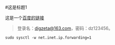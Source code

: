 #这是标题1

这是一个[百度的链接](http://www.baidu.com "title")

> 登录名：digzeta@163.com，密码：dz123456。

```
sudo sysctl -w net.inet.ip.forwarding=1
```

